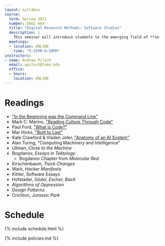 ```yaml
---
layout: syllabus
course:
  term: Spring 2021
  number: ENGL 604
  title: "Digital Research Methods: Software Studies"
  description: |
    This seminar will introduce students to the emerging field of **software studies**. Software studies explores software systems from the perspective of their social and cultural effects. To this end, the seminar has three goals: 1) to specify software studies as a part of the larger digital humanities while also articulating it as a unique field of study; 2) to explore software development practices as models for cultural studies work; and 3) to consider the degree to which programming skills are necessary to pursue these topics. Students can expect to read work by Neal Stephenson, McKenzie Wark, Douglas Hofstadter, Ellen Ullman, Safiya Noble, Matthew Kirschenbaum, and others. In addition to traditional research papers, the seminar will also feature a gentle introduction to computer science concepts that shape the material being read.
  meetings:
  - location: ONLINE
    time: "5:35PM-6:50PM"
instructors:
- name: Andrew Pilsch
  email: apilsch@tamu.edu
  office:
  - hours: 
    location: ONLINE
---
```


# Readings

* ["In the Beginning was the Command Line"](http://cristal.inria.fr/~weis/info/commandline.html)
* Mark C. Marino, ["Reading Culture Through Code"](https://hcommons.org/deposits/objects/hc:19538/datastreams/CONTENT/content)
* Paul Ford, ["What is Code?"](https://www.bloomberg.com/graphics/2015-paul-ford-what-is-code/)
* Mar Hicks, ["Built to Last"](https://logicmag.io/care/built-to-last/)
* Kate Crawford & Vladen Joler, ["Anatomy of an AI System"](https://anatomyof.ai/)
* Alan Turing, "Computing Machinery and Intelligence"
* Ullman, *Close to the Machine*
* Bogdanov, *Essays in Tektology*
	* Bogdanov Chapter from *Molecular Red*
* Kirschenbaum, *Track Changes*
* Wark, *Hacker Manifesto*
* Kittler, Software Essays
* Hofstader, *Gödel, Escher, Bach*
* *Algorithms of Oppression*
* *Design Patterns*
* Crichton, *Jurassic Park*

# Schedule

{% include schedule.html %}

{% include policies.md %}
